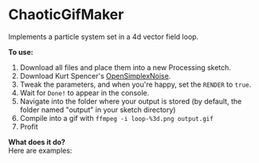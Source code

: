 # ChaoticGifMaker
Implements a particle system set in a 4d vector field loop.

**To use:**  
  1. Download all files and place them into a new Processing sketch.
  2. Download Kurt Spencer's [OpenSimplexNoise](https://gist.github.com/KdotJPG/b1270127455a94ac5d19).
  3. Tweak the parameters, and when you're happy, set the `RENDER` to `true`.
  4. Wait for `Done!` to appear in the console.
  5. Navigate into the folder where your output is stored (by default, the folder named "output" in your sketch directory)
  6. Compile into a gif with `ffmpeg -i loop-%3d.png output.gif`
  7. Profit

**What does it do?**  
Here are examples:
